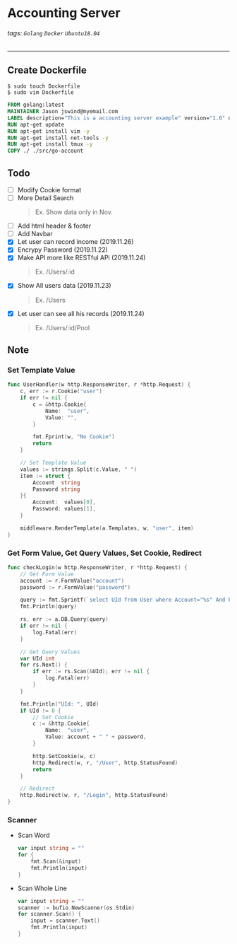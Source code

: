 # Accounting Server

###### tags: `Golang` `Docker` `Ubuntu18.04`

---

## Create Dockerfile
```shell
$ sudo touch Dockerfile
$ sudo vim Dockerfile
```	

```Dockerfile
FROM golang:latest
MAINTAINER Jason jswind@myemail.com
LABEL description="This is a accounting server example" version="1.0" owner="Jason Chen"
RUN apt-get update
RUN apt-get install vim -y
RUN apt-get install net-tools -y
RUN apt-get install tmux -y
COPY ./ ./src/go-account
```

## Todo
- [ ] Modify Cookie format
- [ ] More Detail Search
	> Ex. Show data only in Nov.
- [ ] Add html header & footer
- [ ] Add Navbar
- [x] Let user can record income (2019.11.26)
- [x] Encrypy Password (2019.11.22)
- [x] Make API more like RESTful APi (2019.11.24)
	> Ex. /Users/:id
- [x] Show All users data (2019.11.23)
	> Ex. /Users
- [x] Let user can see all his records (2019.11.24)
	> Ex. /Users/:id/Pool

## Note

### Set Template Value
```go
func UserHandler(w http.ResponseWriter, r *http.Request) {
	c, err := r.Cookie("user")
	if err != nil {
		c = &http.Cookie{
			Name:  "user",
			Value: "",
		}

		fmt.Fprint(w, "No Cookie")
		return
	}

    // Set Template Value
	values := strings.Split(c.Value, " ")
	item := struct {
		Account  string
		Password string
	}{
		Account:  values[0],
		Password: values[1],
	}

	middleware.RenderTemplate(a.Templates, w, "user", item)
}
```

### Get Form Value, Get Query Values, Set Cookie, Redirect
```go
func checkLogin(w http.ResponseWriter, r *http.Request) {
    // Get Form Value
	account := r.FormValue("account")
	password := r.FormValue("password")

	query := fmt.Sprintf(`select UId from User where Account="%s" And Password="%s";`, account, password)
	fmt.Println(query)

	rs, err := a.DB.Query(query)
	if err != nil {
		log.Fatal(err)
	}

    // Get Query Values 
	var UId int
	for rs.Next() {
		if err := rs.Scan(&UId); err != nil {
			log.Fatal(err)
		}
	}

	fmt.Println("UId: ", UId)
	if UId != 0 {
        // Set Cookie
		c := &http.Cookie{
			Name:  "user",
			Value: account + " " + password,
		}

		http.SetCookie(w, c)
		http.Redirect(w, r, "/User", http.StatusFound)
		return
	}

    // Redirect
	http.Redirect(w, r, "/Login", http.StatusFound)
}
```

### Scanner

- Scan Word
    ```go
    var input string = ""
    for {
        fmt.Scan(&input)
        fmt.Println(input)
    }
    ```

- Scan Whole Line
    ```go
    var input string = ""
    scanner := bufio.NewScanner(os.Stdin)
    for scanner.Scan() {
        input = scanner.Text()
        fmt.Println(input)
    }
    ```
